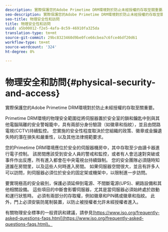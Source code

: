 ```yaml
---
description: 實際保護您的Adobe Primetime DRM環境對於防止未經授權的存取至關重要。
seo-description: 實際保護您的Adobe Primetime DRM環境對於防止未經授權的存取至關重要。
seo-title: 物理安全性和訪問
title: 物理安全性和訪問
uuid: a5b00012-f2e5-4afa-8c59-46910fa325da
translation-type: tm+mt
source-git-commit: 29bc8323460d9be0fce66cbea7c6fce46df20d61
workflow-type: tm+mt
source-wordcount: '324'
ht-degree: 0%

---
```



# 物理安全和訪問{#physical-security-and-access}

實際保護您的Adobe Primetime DRM環境對於防止未經授權的存取至關重要。

Primetime DRM環境的物理安全範圍從將伺服器置於安全室的鎖和鑰匙中到與其他電腦隔離的安全警報籠中，具有兩部分身份驗證（如徽章和指紋），並且由閉路電視(CCTV)持續監控。 您實施的安全性程度取決於您組織的政策、徽章或金鑰遺失時的潛在損失和嚴重性，以及其他法律規範要求。

您的Primetime DRM環境應位於安全的伺服器機房中，其中存取至少由讀卡器進行電子控制。 該房間應該受到安全人員的警戒和監控，或者有人會迅速對突破或事件作出反應，所有進入都會在中央電視台持續錄制。 您的安全團隊必須隨時知道誰在房間里，以及這些人何時進入房間。 如果伺服器空間很大，並且有許多人可以訪問，則伺服器必須位於安全的固定架或機架中，以限制進一步訪問。

要實現極高的安全級別，保護必須延伸到電源、不間斷電源(UPS)、網路設備和其他相關設備。 這些項目的中斷會影響伺服器，尤其是當伺服器必須始終處於啟動和運行狀態時。 必須有兩部分的存取權，例如徽章和PIN碼或徽章和指紋。 此外，門上必須安裝防尾制裝置，以防止被授權者允許未經授權者進入。

有關物理安全標準的一般資訊和建議，請參見[https://www.iso.org/frequently-asked-questions-faqs.html](https://www.iso.org/frequently-asked-questions-faqs.html)。
